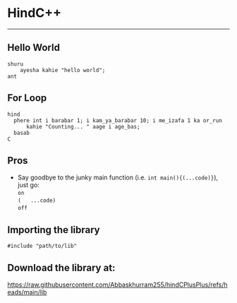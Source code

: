 # HindC++
---

## Hello World
`shuru`<br/>
`    ayesha kahie "hello world";`
    <br/>
`ant
`

## For Loop
`hind`<br/>
`  phere int i barabar 1; i kam_ya_barabar 10; i me_izafa 1 ka or_run`</br>
`      kahie "Counting... " aage i age_bas;`<br/>
`  basab`<br/>
`C
`

## Pros
* Say goodbye to the junky main function (i.e. `int main(){(...code)}`), just go:
  <br/>`on`<br/>`(   ...code)`<br/>`off`

## Importing the library
`#include "path/to/lib"`

## Download the library at:
https://raw.githubusercontent.com/Abbaskhurram255/hindCPlusPlus/refs/heads/main/lib
